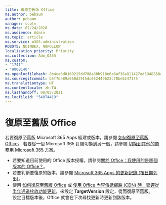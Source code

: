 ```yaml
---
title: 復原至舊版 Office
ms.author: pebaum
author: pebaum
manager: scotv
ms.date: 07/24/2020
ms.audience: Admin
ms.topic: article
ms.service: o365-administration
ROBOTS: NOINDEX, NOFOLLOW
localization_priority: Priority
ms.collection: Adm_O365
ms.custom:
- "1741"
- "9000140"
ms.openlocfilehash: 8b4ca6d0160215dd788a8bb918e6a6af36a811427ed594885843140cc1727c16
ms.sourcegitcommit: b5f7da89a650d2915dc652449623c78be6247175
ms.translationtype: HT
ms.contentlocale: zh-TW
ms.lasthandoff: 08/05/2021
ms.locfileid: "54074419"
---
```

# <a name="roll-back-to-an-earlier-build-of-office"></a>復原至舊版 Office

若要復原至舊版 Microsoft 365 Apps 組建或版本，請參閱 [如何復原至舊版 Office](https://support.microsoft.com/help/2770432/how-to-revert-to-an-earlier-version-of-office-2013-or-office-2016-clic)。 若要從一個 Microsoft 365 訂閱切換到另一個，請參閱 [切換到其他的商務用 Microsoft 365 方案](https://docs.microsoft.com/office365/admin/subscriptions-and-billing/switch-to-a-different-plan)。

- 若要知道目前使用的 Office 版本授權。請參閱[關於 Office：我使用的是哪個版本的 Office？](https://support.office.com/article/about-office-what-version-of-office-am-i-using-932788b8-a3ce-44bf-bb09-e334518b8b19)。
- 若要判斷要復原的版本，請參閱 [Microsoft 365 Apps 的更新記錄 (按日期列出)](https://docs.microsoft.com/officeupdates/update-history-office365-proplus-by-date?redirectSourcePath=%252fen-us%252farticle%252fae942449-1fca-4484-898b-a933ea23def7)。
- 使用 [如何復原至舊版 Office](https://support.microsoft.com/help/2770432/how-to-revert-to-an-earlier-version-of-office-2013-or-office-2016-clic) 或 [使用 Office 內容傳遞網路 (CDN) 時，延遲從半年通道接收功能更新](https://docs.microsoft.com/deployoffice/delay-receiving-feature-updates-from-deferred-channel-for-office-365-proplus#delay-receiving-feature-updates-from-semi-annual-channel-when-using-the-office-content-delivery-network-cdn)，來設定 **TargetVersion** 設定，從而復原至舊版。</br>
    設定目標版本後，Office 就會在下次尋找更新時更新到該版本。